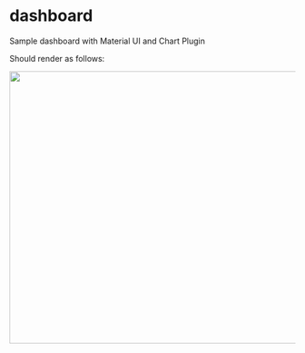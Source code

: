 # dashboard
Sample dashboard with Material UI and Chart Plugin

Should render as follows: 

<img src="https://lh3.google.com/u/0/d/1A4a6ahvwIoHeWvrJN2LvJoJl2QcJWBVJ=w3456-h1938-iv1" width="640" height="480" />


